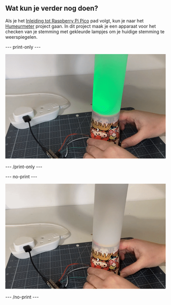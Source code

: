 ## Wat kun je verder nog doen?

Als je het [Inleiding tot Raspberry Pi Pico](https://projects.raspberrypi.org/nl-NL/raspberrypi/pico-intro) pad volgt, kun je naar het [Humeurmeter](https://projects.raspberrypi.org/nl-NL/projects/mood-indicator) project gaan. In dit project maak je een apparaat voor het checken van je stemming met gekleurde lampjes om je huidige stemming te weerspiegelen.

--- print-only ---

![Een stuk tekenpapier wordt om een papieren beker gewikkeld. Een groen licht schijnt door het tekenpapier.](images/mood-lamp.PNG)

--- /print-only ---

--- no-print ---

![Een stuk tekenpapier wordt om een papieren beker gewikkeld. De knop aan de zijkant van de beker wordt ingedrukt om de kleur van de lamp te veranderen.](images/mood-lamp.gif)

--- /no-print ---
